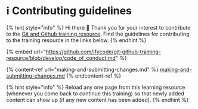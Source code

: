 # ℹ Contributing guidelines

{% hint style="info" %}
Hi there 👋 Thank you for your interest to contribute to the [Git and Github training resource](https://obiagba-mary.gitbook.io/git-and-github-training).
Find the guidelines for contributing to the training resource in the links below.
{% endhint %}

{% embed url="https://github.com/Ifycode/git-github-training-resource/blob/develop/code_of_conduct.md" %}

{% content-ref url="making-and-submitting-changes.md" %}
[making-and-submitting-changes.md](making-and-submitting-changes.md)
{% endcontent-ref %}

{% hint style="info" %}
Reload any one page from this learning resource (whenever you come back to continue this training) so that newly added content can show up (if any new content has been added).
{% endhint %}
